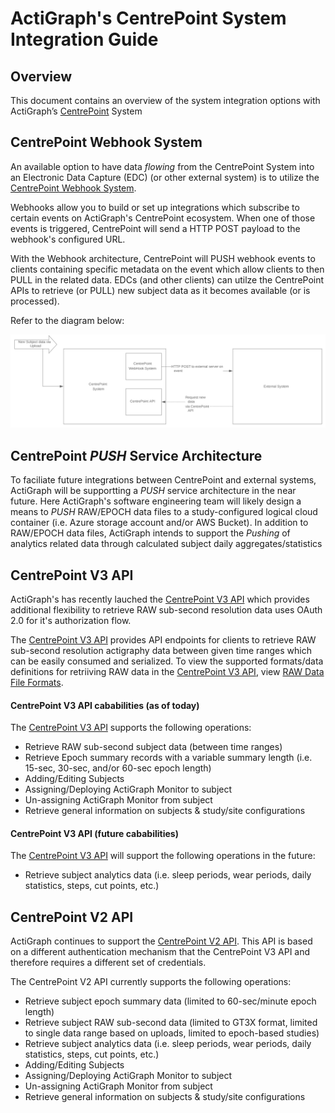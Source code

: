# ActiGraph's CentrePoint System Integration Guide

## Overview
This document contains an overview of the system integration options with ActiGraph’s [CentrePoint](https://actigraphcorp.com/centrepoint/) System

## CentrePoint Webhook System
An available option to have data *flowing* from the CentrePoint System into an Electronic Data Capture (EDC) (or other external system) is to utilize the [CentrePoint Webhook System](https://github.com/actigraph/CentrePointWebhookDocumentation). 

Webhooks allow you to build or set up integrations which subscribe to certain events on ActiGraph's CentrePoint ecosystem. When one of those events is triggered, CentrePoint will send a HTTP POST payload to the webhook's configured URL. 

With the Webhook architecture, CentrePoint will PUSH webhook events to clients containing specific metadata on the event which allow clients to then PULL in the related data. EDCs (and other clients) can utilze the CentrePoint APIs to retrieve (or PULL) new subject data as it becomes available (or is processed). 

Refer to the diagram below:

![Kiku](webhook_diagram.png)

## CentrePoint *PUSH* Service Architecture 
To faciliate future integrations between CentrePoint and external systems, ActiGraph will be supportting a *PUSH* service architecture in the near future. Here ActiGraph's software engineering team will likely design a means to *PUSH* RAW/EPOCH data files to a study-configured logical cloud container (i.e. Azure storage account and/or AWS Bucket). In addition to RAW/EPOCH data files, ActiGraph intends to support the *Pushing* of analytics related data through calculated subject daily aggregates/statistics


## CentrePoint V3 API

ActiGraph's has recently lauched the [CentrePoint V3 API](https://github.com/actigraph/CentrePoint3APIDocumentation) which provides additional flexibility to retrieve RAW sub-second resolution data uses OAuth 2.0 for it's authorization flow.

The [CentrePoint V3 API](https://github.com/actigraph/CentrePoint3APIDocumentation) provides API endpoints for clients to retrieve RAW sub-second resolution actigraphy data between given time ranges which can be easily consumed and serialized. To view the supported formats/data definitions for retriiving RAW data in the [CentrePoint V3 API](https://github.com/actigraph/CentrePoint3APIDocumentation), view [RAW Data File Formats]( https://github.com/actigraph/CentrePoint3APIDocumentation/blob/master/sections/raw_data_file_formats.md).

#### CentrePoint V3 API cababilities (as of today)

The [CentrePoint V3 API](https://github.com/actigraph/CentrePoint3APIDocumentation) supports the following operations:

+ Retrieve RAW sub-second subject data (between time ranges)
+ Retrieve Epoch summary records with a variable summary length (i.e. 15-sec, 30-sec, and/or 60-sec epoch length)
+ Adding/Editing Subjects
+ Assigning/Deploying ActiGraph Monitor to subject
+ Un-assigning ActiGraph Monitor from subject
+ Retrieve general information on subjects & study/site configurations

#### CentrePoint V3 API (future cababilities)

The [CentrePoint V3 API](https://github.com/actigraph/CentrePoint3APIDocumentation) will support the following operations in the future:

+ Retrieve subject analytics data (i.e. sleep periods, wear periods, daily statistics, steps, cut points, etc.)

## CentrePoint V2 API

ActiGraph continues to support the [CentrePoint V2 API](https://github.com/actigraph/StudyAdminAPIDocumentation). This API is based on a different authentication mechanism that the CentrePoint V3 API and therefore requires a different set of credentials.

The CentrePoint V2 API currently supports the following operations:

+ Retrieve subject epoch summary data  (limited to 60-sec/minute epoch length)
+ Retrieve subject RAW sub-second data (limited to GT3X format, limited to single data range based on uploads, limited to epoch-based studies)
+ Retrieve subject analytics data (i.e. sleep periods, wear periods, daily statistics, steps, cut points, etc.)
+ Adding/Editing Subjects
+ Assigning/Deploying ActiGraph Monitor to subject
+ Un-assigning ActiGraph Monitor from subject
+ Retrieve general information on subjects & study/site configurations



